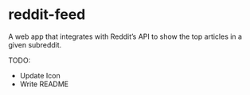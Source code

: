 # reddit-feed
A web app that integrates with Reddit’s API to show the top articles in a given subreddit.

 TODO: 
  - Update Icon
  - Write README
